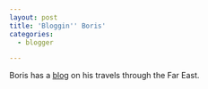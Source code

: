 ```yaml
---
layout: post
title: 'Bloggin'' Boris'
categories:
  - blogger

---
```


Boris has a <a href="http://angelshare.org/at/">blog</a> on his travels through the Far East.
<br />
<br />
